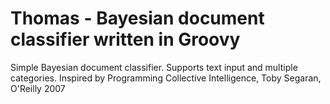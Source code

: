 # Thomas - Bayesian document classifier written in Groovy

Simple Bayesian document classifier. Supports text input and multiple categories. Inspired by
Programming Collective Intelligence, Toby Segaran, O'Reilly 2007
